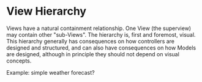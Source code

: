 # View Hierarchy

Views have a natural containment relationship. One View (the superview) may contain other "sub-Views". The hierarchy is,
first and foremost, visual. This hierarchy generally has consequences on how controllers are designed and structured,
and can also have consequences on how Models are designed, although in principle they should not depend on visual
concepts.

Example: simple weather forecast?

